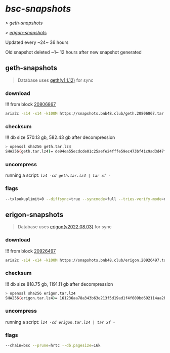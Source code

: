 # *bsc-snapshots*


*\> [geth-snapshots](#geth-snapshots)*

*\> [erigon-snapshots](#erigon-snapshots)*

Updated every ~24~ 36 hours

Old snapshot deleted ~1~ 12 hours after new snapshot generated

## geth-snapshots


> Database uses [geth(v1.1.12)](https://github.com/bnb-chain/bsc/releases/tag/v1.1.12) for sync


### download

<!-- begin_geth -->

!!! from block [20806867](https://bscscan.com/block/20806867)
```bash
aria2c -s14 -x14 -k100M https://snapshots.bnb48.club/geth.20806867.tar.lz4 -o geth.tar.lz4
```


### checksum


!!! db size 570.13 gb, 582.43 gb after decompression
```bash
> openssl sha256 geth.tar.lz4
SHA256(geth.tar.lz4)= de94ea55ecdcde01c25aefe24fffe59ec473bf41c9ad3d47fdd1acc773ba96ec
```

<!-- end_geth -->

### uncompress


running a script: _`lz4 -cd geth.tar.lz4 | tar xf -`_


### flags


```bash
--txlookuplimit=0 --diffsync=true --syncmode=full --tries-verify-mode=none --pruneancient=true --diffblock=5000
```


## erigon-snapshots


> Database uses [erigon(v2022.08.03)](https://github.com/ledgerwatch/erigon/releases/tag/v2022.08.03) for sync


### download

<!-- begin_erigon -->

!!! from block [20926497](https://bscscan.com/block/20926497)
```bash
aria2c -s14 -x14 -k100M https://snapshots.bnb48.club/erigon.20926497.tar.lz4 -o erigon.tar.lz4
```


### checksum


!!! db size 818.75 gb, 1191.11 gb after decompression
```bash
> openssl sha256 erigon.tar.lz4
SHA256(erigon.tar.lz4)= 161236aa78a343b63e213f5d19ad1f4f609bd692114aa2b59df39633ce672f40
```

<!-- end_erigon -->

### uncompress


running a script: _`lz4 -cd erigon.tar.lz4 | tar xf -`_


### flags


```bash
--chain=bsc --prune=hrtc --db.pagesize=16k
```
